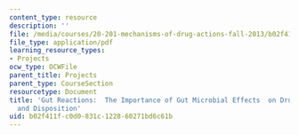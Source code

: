```yaml
---
content_type: resource
description: ''
file: /media/courses/20-201-mechanisms-of-drug-actions-fall-2013/b02f411fc0d0831c122860271bd6c61b_MIT20_201F13_AliceTzeng.pdf
file_type: application/pdf
learning_resource_types:
- Projects
ocw_type: OCWFile
parent_title: Projects
parent_type: CourseSection
resourcetype: Document
title: 'Gut Reactions:  The Importance of Gut Microbial Effects  on Drug Metabolism
  and Disposition'
uid: b02f411f-c0d0-831c-1228-60271bd6c61b
---
```

